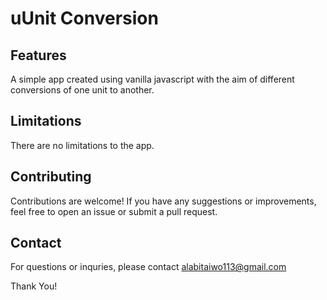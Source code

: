 # uUnit Conversion
## Features
A simple app created using vanilla javascript with the aim of different conversions of one unit to another.

## Limitations
There are no limitations to the app.

## Contributing
Contributions are welcome! If you have any suggestions or improvements, feel free to open an issue or submit a pull request.

## Contact
For questions or inquries, please contact <a href="mailto:alabitaiwo113@gmail.com" target="_blank">alabitaiwo113@gmail.com<a>

Thank You!